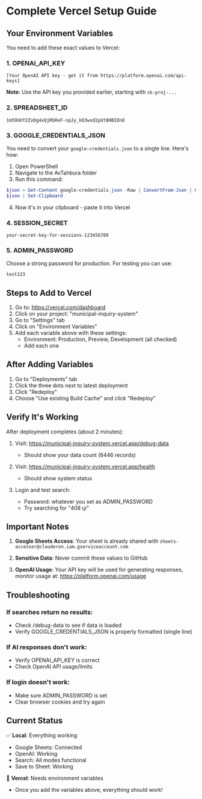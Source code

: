 # Complete Vercel Setup Guide

## Your Environment Variables

You need to add these exact values to Vercel:

### 1. OPENAI_API_KEY
```
[Your OpenAI API key - get it from https://platform.openai.com/api-keys]
```
**Note:** Use the API key you provided earlier, starting with `sk-proj-...`

### 2. SPREADSHEET_ID
```
1m59UUY2ZvDg4xQjRbReF-npJy_k63wxd2pUt8HBIOn8
```

### 3. GOOGLE_CREDENTIALS_JSON
You need to convert your `google-credentials.json` to a single line. Here's how:

1. Open PowerShell
2. Navigate to the AvTahbura folder
3. Run this command:
```powershell
$json = Get-Content google-credentials.json -Raw | ConvertFrom-Json | ConvertTo-Json -Compress
$json | Set-Clipboard
```
4. Now it's in your clipboard - paste it into Vercel

### 4. SESSION_SECRET
```
your-secret-key-for-sessions-123456789
```

### 5. ADMIN_PASSWORD
Choose a strong password for production. For testing you can use:
```
test123
```

## Steps to Add to Vercel

1. Go to: https://vercel.com/dashboard
2. Click on your project: "municipal-inquiry-system"
3. Go to "Settings" tab
4. Click on "Environment Variables"
5. Add each variable above with these settings:
   - Environment: Production, Preview, Development (all checked)
   - Add each one

## After Adding Variables

1. Go to "Deployments" tab
2. Click the three dots next to latest deployment
3. Click "Redeploy"
4. Choose "Use existing Build Cache" and click "Redeploy"

## Verify It's Working

After deployment completes (about 2 minutes):

1. Visit: https://municipal-inquiry-system.vercel.app/debug-data
   - Should show your data count (6446 records)

2. Visit: https://municipal-inquiry-system.vercel.app/health
   - Should show system status

3. Login and test search:
   - Password: whatever you set as ADMIN_PASSWORD
   - Try searching for "קו 408"

## Important Notes

1. **Google Sheets Access**: Your sheet is already shared with `sheets-accessor@clauderon.iam.gserviceaccount.com`

2. **Sensitive Data**: Never commit these values to GitHub

3. **OpenAI Usage**: Your API key will be used for generating responses, monitor usage at: https://platform.openai.com/usage

## Troubleshooting

### If searches return no results:
- Check /debug-data to see if data is loaded
- Verify GOOGLE_CREDENTIALS_JSON is properly formatted (single line)

### If AI responses don't work:
- Verify OPENAI_API_KEY is correct
- Check OpenAI API usage/limits

### If login doesn't work:
- Make sure ADMIN_PASSWORD is set
- Clear browser cookies and try again

## Current Status

✅ **Local**: Everything working
- Google Sheets: Connected
- OpenAI: Working
- Search: All modes functional
- Save to Sheet: Working

🔴 **Vercel**: Needs environment variables
- Once you add the variables above, everything should work!